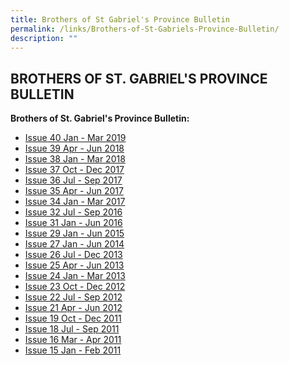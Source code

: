 ```yaml
---
title: Brothers of St Gabriel's Province Bulletin
permalink: /links/Brothers-of-St-Gabriels-Province-Bulletin/
description: ""
---
```

## BROTHERS OF ST. GABRIEL'S PROVINCE BULLETIN


**Brothers of St. Gabriel's Province Bulletin:**

* [Issue 40 Jan - Mar 2019](/files/Province%20Bulletin_Jan-Mar%202019.pdf)
*   [Issue 39 Apr - Jun 2018](2018_issue39_Province%20Bulletin_Apr-Jun.pdf)
*   [Issue 38 Jan - Mar 2018](2018_issue39_Province%20Bulletin_Apr-Jun.pdf)
*   [Issue 37 Oct - Dec 2017](2017_issue37_Province%20Bulletin_Oct_Dec.pdf)
*   [Issue 36 Jul - Sep 2017](/files/2017_issue36_Province_Bulletin_Jul_Sep.pdf)
*   [Issue 35 Apr - Jun 2017](/files/2017_issue35_Province_Bulletin_Apr-Jun.pdf)
*   [Issue 34 Jan - Mar 2017](/files/2017_issue34_Province_Bulletin_Jan_Mar.pdf)
*   [Issue 32 Jul - Sep 2016]()
*   [Issue 31 Jan - Jun 2016](/files/2016_issue31_Provincial_Bulletin_Jan-Jun.pdf) 
*   [Issue 29 Jan - Jun 2015]()   
*   [Issue 27 Jan - Jun 2014](/files/Links/Province%20Bulletin/Issue%2027%20Jan%20-%20Jun%202014.pdf)
*   [Issue 26 Jul - Dec 2013](/files/Links/Province%20Bulletin/Issue%2026%20Jul%20-%20Dec%202013.pdf)
*   [Issue 25 Apr - Jun 2013](/files/Links/Province%20Bulletin/Issue%2025%20Apr%20-%20Jun%202013.pdf)
*   [Issue 24 Jan - Mar 2013](/files/Links/Province%20Bulletin/Issue%2024%20Jan%20-%20Mar%202013.pdf) 
*   [Issue 23 Oct - Dec 2012](/files/Links/Province%20Bulletin/Issue%2023%20Oct%20-%20Dec%202012.pdf)
*   [Issue 22 Jul - Sep 2012](/files/Links/Province%20Bulletin/Issue%2022%20Jul%20-%20Sep%202012.pdf)
*   [Issue 21 Apr - Jun 2012](/files/Links/Province%20Bulletin/Issue%2021%20Apr%20-%20Jun%202012.pdf)
*   [Issue 19 Oct - Dec 2011](/files/Links/Province%20Bulletin/Issue%2019%20Oct%20-%20Dec%202011.pdf)   
*   [Issue 18 Jul - Sep 2011](/files/Links/Province%20Bulletin/Issue%2018%20Jul%20-%20Sep%202011.pdf)
*   [Issue 16 Mar - Apr 2011](/files/Links/Province%20Bulletin/Issue%2016%20Mar%20-%20Apr%202011.pdf)
*   [Issue 15 Jan - Feb 2011](/files/Links/Province%20Bulletin/Issue%2015%20Jan%20-%20Feb%202011.pdf)